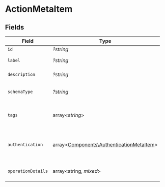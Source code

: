 # ActionMetaItem


## Fields

| Field                                                                                         | Type                                                                                          | Required                                                                                      | Description                                                                                   |
| --------------------------------------------------------------------------------------------- | --------------------------------------------------------------------------------------------- | --------------------------------------------------------------------------------------------- | --------------------------------------------------------------------------------------------- |
| `id`                                                                                          | *?string*                                                                                     | :heavy_minus_sign:                                                                            | The action ID                                                                                 |
| `label`                                                                                       | *?string*                                                                                     | :heavy_minus_sign:                                                                            | The action label                                                                              |
| `description`                                                                                 | *?string*                                                                                     | :heavy_minus_sign:                                                                            | The action description                                                                        |
| `schemaType`                                                                                  | *?string*                                                                                     | :heavy_minus_sign:                                                                            | The schema type for the action                                                                |
| `tags`                                                                                        | array<*string*>                                                                               | :heavy_minus_sign:                                                                            | The tags associated with this action                                                          |
| `authentication`                                                                              | array<[Components\AuthenticationMetaItem](../../Models/Components/AuthenticationMetaItem.md)> | :heavy_minus_sign:                                                                            | The authentication methods supported by this action                                           |
| `operationDetails`                                                                            | array<string, *mixed*>                                                                        | :heavy_minus_sign:                                                                            | The operation details for the action                                                          |